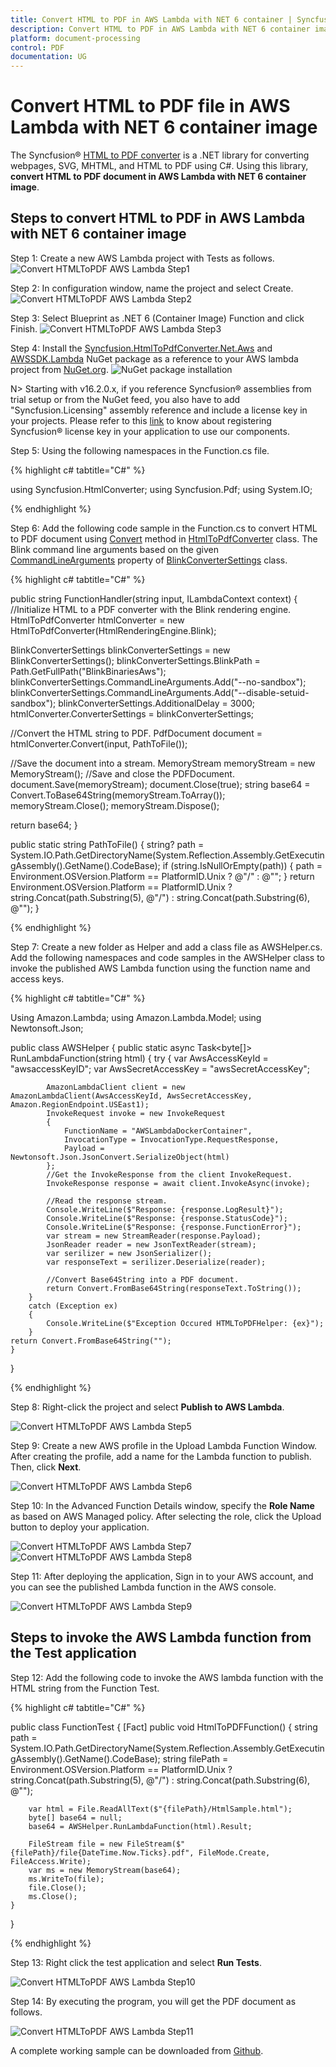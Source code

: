 ```yaml
---
title: Convert HTML to PDF in AWS Lambda with NET 6 container | Syncfusion
description: Convert HTML to PDF in AWS Lambda with NET 6 container image using Syncfusion .NET HTML converter library.
platform: document-processing
control: PDF
documentation: UG
---
```


# Convert HTML to PDF file in AWS Lambda with NET 6 container image

The Syncfusion&reg; [HTML to PDF converter](https://www.syncfusion.com/pdf-framework/net/html-to-pdf) is a .NET library for converting webpages, SVG, MHTML, and HTML to PDF using C#. Using this library, **convert HTML to PDF document in AWS Lambda with NET 6 container image**.

## Steps to convert HTML to PDF in AWS Lambda with NET 6 container image

Step 1: Create a new AWS Lambda project with Tests as follows.
![Convert HTMLToPDF AWS Lambda Step1](htmlconversion_images/awslambda1.png)

Step 2: In configuration window, name the project and select Create.
![Convert HTMLToPDF AWS Lambda Step2](htmlconversion_images/awslambda2.png)

Step 3: Select Blueprint as .NET 6 (Container Image) Function and click Finish.
![Convert HTMLToPDF AWS Lambda Step3](htmlconversion_images/awslambda3.png)

Step 4: Install the [Syncfusion.HtmlToPdfConverter.Net.Aws](https://www.nuget.org/packages/Syncfusion.HtmlToPdfConverter.Net.Aws/) and [AWSSDK.Lambda](https://www.nuget.org/packages/AWSSDK.Lambda) NuGet package as a reference to your AWS lambda project from [NuGet.org](https://www.nuget.org/).
![NuGet package installation](htmlconversion_images/awslambda4.png)

N> Starting with v16.2.0.x, if you reference Syncfusion&reg; assemblies from trial setup or from the NuGet feed, you also have to add "Syncfusion.Licensing" assembly reference and include a license key in your projects. Please refer to this [link](https://help.syncfusion.com/common/essential-studio/licensing/overview) to know about registering Syncfusion&reg; license key in your application to use our components.

Step 5: Using the following namespaces in the Function.cs file.

{% highlight c# tabtitle="C#" %}

using Syncfusion.HtmlConverter;
using Syncfusion.Pdf;
using System.IO;

{% endhighlight %}

Step 6: Add the following code sample in the Function.cs to convert HTML to PDF document using [Convert](https://help.syncfusion.com/cr/document-processing/Syncfusion.HtmlConverter.HtmlToPdfConverter.html#Syncfusion_HtmlConverter_HtmlToPdfConverter_Convert_System_String_) method in [HtmlToPdfConverter](https://help.syncfusion.com/cr/document-processing/Syncfusion.HtmlConverter.HtmlToPdfConverter.html) class. The Blink command line arguments based on the given [CommandLineArguments](https://help.syncfusion.com/cr/document-processing/Syncfusion.HtmlConverter.BlinkConverterSettings.html#Syncfusion_HtmlConverter_BlinkConverterSettings_CommandLineArguments) property of [BlinkConverterSettings](https://help.syncfusion.com/cr/document-processing/Syncfusion.HtmlConverter.BlinkConverterSettings.html) class.

{% highlight c# tabtitle="C#" %}

public string FunctionHandler(string input, ILambdaContext context)
{
   //Initialize HTML to a PDF converter with the Blink rendering engine.
   HtmlToPdfConverter htmlConverter = new HtmlToPdfConverter(HtmlRenderingEngine.Blink);
       
   BlinkConverterSettings blinkConverterSettings = new BlinkConverterSettings();
   blinkConverterSettings.BlinkPath = Path.GetFullPath("BlinkBinariesAws");
   blinkConverterSettings.CommandLineArguments.Add("--no-sandbox");
   blinkConverterSettings.CommandLineArguments.Add("--disable-setuid-sandbox");
   blinkConverterSettings.AdditionalDelay = 3000;
   htmlConverter.ConverterSettings = blinkConverterSettings;
 
   //Convert the HTML string to PDF.
   PdfDocument document = htmlConverter.Convert(input, PathToFile());        
 
   //Save the document into a stream.
   MemoryStream memoryStream = new MemoryStream();
   //Save and close the PDFDocument.
   document.Save(memoryStream);
   document.Close(true);
   string base64 = Convert.ToBase64String(memoryStream.ToArray());
   memoryStream.Close();
   memoryStream.Dispose();
 
   return base64;
}

public static string PathToFile()
{
   string? path = System.IO.Path.GetDirectoryName(System.Reflection.Assembly.GetExecutingAssembly().GetName().CodeBase);
   if (string.IsNullOrEmpty(path))
   {
      path = Environment.OSVersion.Platform == PlatformID.Unix ? @"/" : @"\";
   }
   return Environment.OSVersion.Platform == PlatformID.Unix ? string.Concat(path.Substring(5), @"/") : string.Concat(path.Substring(6), @"\");
}

{% endhighlight %}

Step 7: Create a new folder as Helper and add a class file as AWSHelper.cs. Add the following namespaces and code samples in the AWSHelper class to invoke the published AWS Lambda function using the function name and access keys.

{% highlight c# tabtitle="C#" %}

Using Amazon.Lambda;
using Amazon.Lambda.Model;
using Newtonsoft.Json;

public class AWSHelper
{
   public static async Task<byte[]> RunLambdaFunction(string html)
   {
        try
        {
            var AwsAccessKeyId = "awsaccessKeyID";
            var AwsSecretAccessKey = "awsSecretAccessKey";
 
            AmazonLambdaClient client = new AmazonLambdaClient(AwsAccessKeyId, AwsSecretAccessKey, Amazon.RegionEndpoint.USEast1);
            InvokeRequest invoke = new InvokeRequest
            {
                FunctionName = "AWSLambdaDockerContainer",
                InvocationType = InvocationType.RequestResponse,
                Payload = Newtonsoft.Json.JsonConvert.SerializeObject(html)
            };
            //Get the InvokeResponse from the client InvokeRequest.
            InvokeResponse response = await client.InvokeAsync(invoke);
 
            //Read the response stream.
            Console.WriteLine($"Response: {response.LogResult}");
            Console.WriteLine($"Response: {response.StatusCode}");
            Console.WriteLine($"Response: {response.FunctionError}");
            var stream = new StreamReader(response.Payload);
            JsonReader reader = new JsonTextReader(stream);
            var serilizer = new JsonSerializer();
            var responseText = serilizer.Deserialize(reader);
 
            //Convert Base64String into a PDF document.
            return Convert.FromBase64String(responseText.ToString());
        }
        catch (Exception ex)
        {
            Console.WriteLine($"Exception Occured HTMLToPDFHelper: {ex}");
        }
    return Convert.FromBase64String("");
    }
}

{% endhighlight %}

Step 8: Right-click the project and select **Publish to AWS Lambda**.

![Convert HTMLToPDF AWS Lambda Step5](htmlconversion_images/awslambda5.png)

Step 9: Create a new AWS profile in the Upload Lambda Function Window. After creating the profile, add a name for the Lambda function to publish. Then, click **Next**.  

![Convert HTMLToPDF AWS Lambda Step6](htmlconversion_images/awslambda6.png)

Step 10: In the Advanced Function Details window, specify the **Role Name** as based on AWS Managed policy. After selecting the role, click the Upload button to deploy your application.

![Convert HTMLToPDF AWS Lambda Step7](htmlconversion_images/awslambda7.png)
![Convert HTMLToPDF AWS Lambda Step8](htmlconversion_images/awslambda8.png)

Step 11: After deploying the application, Sign in to your AWS account, and you can see the published Lambda function in the AWS console.

![Convert HTMLToPDF AWS Lambda Step9](htmlconversion_images/awslambda9.png)

## Steps to invoke the AWS Lambda function from the Test application

Step 12: Add the following code to invoke the AWS lambda function with the HTML string from the Function Test.

{% highlight c# tabtitle="C#" %}

public class FunctionTest
{
    [Fact]
    public void HtmlToPDFFunction()
    {
        string path = System.IO.Path.GetDirectoryName(System.Reflection.Assembly.GetExecutingAssembly().GetName().CodeBase);
        string filePath = Environment.OSVersion.Platform == PlatformID.Unix ? string.Concat(path.Substring(5), @"/") : string.Concat(path.Substring(6), @"\");
 
        var html = File.ReadAllText($"{filePath}/HtmlSample.html");
        byte[] base64 = null;
        base64 = AWSHelper.RunLambdaFunction(html).Result;
 
        FileStream file = new FileStream($"{filePath}/file{DateTime.Now.Ticks}.pdf", FileMode.Create, FileAccess.Write);
        var ms = new MemoryStream(base64);
        ms.WriteTo(file);
        file.Close();
        ms.Close();
    }
}

{% endhighlight %}

Step 13: Right click the test application and select **Run Tests**.

![Convert HTMLToPDF AWS Lambda Step10](htmlconversion_images/awslambda10.png)

Step 14: By executing the program, you will get the PDF document as follows.

![Convert HTMLToPDF AWS Lambda Step11](htmlconversion_images/awslambda11.png)

A complete working sample can be downloaded from [Github](https://github.com/SyncfusionExamples/html-to-pdf-csharp-examples/tree/master/AWS/HTML_to_PDF_Lambda_Docker_Container).

